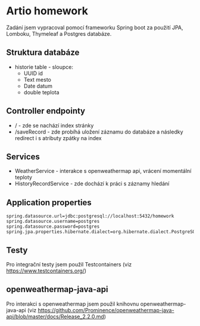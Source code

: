 # Artio homework

Zadání jsem vypracoval pomocí frameworku Spring boot za použití JPA, Lomboku, Thymeleaf a Postgres databáze.

## Struktura databáze
* historie table - sloupce:
	* UUID id
	* Text mesto
	* Date datum
	* double teplota

## Controller endpointy
* / - zde se nachází index stránky
* /saveRecord - zde probíhá uložení záznamu do databáze a následky redirect i s atributy zpátky na index


## Services
* WeatherService - interakce s openweathermap api, vrácení momentální teploty
* HistoryRecordService - zde dochází k práci s záznamy hledání

## Application properties
```
spring.datasource.url=jdbc:postgresql://localhost:5432/homework
spring.datasource.username=postgres
spring.datasource.password=postgres
spring.jpa.properties.hibernate.dialect=org.hibernate.dialect.PostgreSQLDialect
```


## Testy
Pro integrační testy jsem použil Testcontainers (viz https://www.testcontainers.org/)

## openweathermap-java-api
Pro interakci s openweathermap jsem použil knihovnu openweathermap-java-api (viz https://github.com/Prominence/openweathermap-java-api/blob/master/docs/Release_2.2.0.md)
